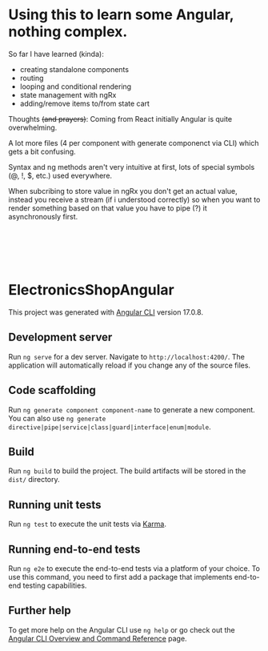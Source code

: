 # Using this to learn some Angular, nothing complex.

So far I have learned (kinda):

- creating standalone components
- routing
- looping and conditional rendering
- state management with ngRx
- adding/remove items to/from state cart

Thoughts <s>(and prayers)</s>:
Coming from React initially Angular is quite overwhelming.

A lot more files (4 per component with generate componenct via CLI) which gets a bit confusing.

Syntax and ng methods aren't very intuitive at first, lots of special symbols (@, !, $, etc.) used everywhere.

When subcribing to store value in ngRx you don't get an actual value, instead you receive a stream (if i understood correctly) so when you want to render something based on that value
you have to pipe (?) it asynchronously first.

<br><br><br><br>

# ElectronicsShopAngular

This project was generated with [Angular CLI](https://github.com/angular/angular-cli) version 17.0.8.

## Development server

Run `ng serve` for a dev server. Navigate to `http://localhost:4200/`. The application will automatically reload if you change any of the source files.

## Code scaffolding

Run `ng generate component component-name` to generate a new component. You can also use `ng generate directive|pipe|service|class|guard|interface|enum|module`.

## Build

Run `ng build` to build the project. The build artifacts will be stored in the `dist/` directory.

## Running unit tests

Run `ng test` to execute the unit tests via [Karma](https://karma-runner.github.io).

## Running end-to-end tests

Run `ng e2e` to execute the end-to-end tests via a platform of your choice. To use this command, you need to first add a package that implements end-to-end testing capabilities.

## Further help

To get more help on the Angular CLI use `ng help` or go check out the [Angular CLI Overview and Command Reference](https://angular.io/cli) page.
